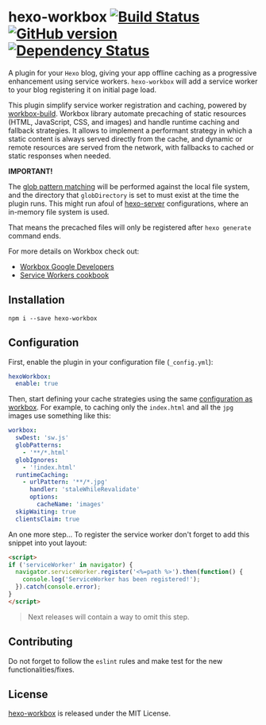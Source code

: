 # hexo-workbox [![Build Status](https://travis-ci.org/BBVAEngineering/hexo-workbox.svg?branch=master)](https://travis-ci.org/BBVAEngineering/hexo-workbox) [![GitHub version](https://badge.fury.io/gh/BBVAEngineering%2Fhexo-workbox.svg)](https://badge.fury.io/gh/BBVAEngineering%2Fhexo-workbox) [![Dependency Status](https://travis-ci.org/BBVAEngineering/hexo-workbox.svg)](https://travis-ci.org/BBVAEngineering/hexo-workbox)

A plugin for your `Hexo` blog, giving your app offline caching as a progressive enhancement using service workers.
`hexo-workbox` will add a service worker to your blog registering it on initial page load.

This plugin simplify service worker registration and caching, powered by [workbox-build](https://www.npmjs.com/package/workbox-build).
Workbox library automate precaching of static resources (HTML, JavaScript, CSS, and images) and handle runtime caching and fallback strategies.
It allows to implement a performant strategy in which a static content is always served directly from the cache, and dynamic or remote resources are served from the network, with fallbacks to cached or static responses when needed.

**IMPORTANT!**

The [glob pattern matching](https://github.com/isaacs/node-glob#glob-primer) will be performed against the local file system, and the directory that `globDirectory` is set to must exist at the time the plugin runs.
This might run afoul of [hexo-server](https://github.com/hexojs/hexo-server/) configurations, where an in-memory file system is used.

That means the precached files will only be registered after `hexo generate` command ends.

For more details on Workbox check out:
- [Workbox Google Developers](https://developers.google.com/web/tools/workbox/)
- [Service Workers cookbook](https://serviceworke.rs/)

## Installation

`npm i --save hexo-workbox`

## Configuration

First, enable the plugin in your configuration file (`_config.yml`):

```yml
hexoWorkbox:
  enable: true
```

Then, start defining your cache strategies using the same [configuration as workbox](https://developers.google.com/web/tools/workbox/modules/workbox-build#generatesw).
For example, to caching only the `index.html` and all the `jpg` images use something like this:

```yml
workbox:
  swDest: 'sw.js'
  globPatterns:
    - '**/*.html'
  globIgnores:
    - '!index.html'
  runtimeCaching:
    - urlPattern: '**/*.jpg'
      handler: 'staleWhileRevalidate'
      options:
        cacheName: 'images'
  skipWaiting: true
  clientsClaim: true
```

An one more step...
To register the service worker don't forget to add this snippet into yout layout:

```html
<script>
if ('serviceWorker' in navigator) {
  navigator.serviceWorker.register('<%=path %>').then(function() {
    console.log('ServiceWorker has been registered!');
  }).catch(console.error);
}
</script>
```

> Next releases will contain a way to omit this step.

## Contributing

Do not forget to follow the `eslint` rules and make test for the new functionalities/fixes.

## License

[hexo-workbox](https://github.com/josex2r/hexo-workbox) is released under the MIT License.
